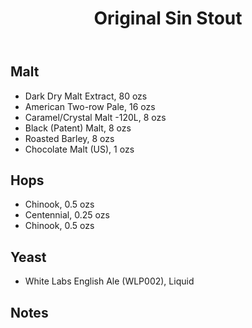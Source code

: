 ﻿---
layout: post
title: Original Sin Stout
tags: [ beer ]
---
## Malt
-  Dark Dry Malt Extract, 80 ozs
-  American Two-row Pale, 16 ozs
-  Caramel/Crystal Malt -120L, 8 ozs
-  Black (Patent) Malt, 8 ozs
-  Roasted Barley, 8 ozs
-  Chocolate Malt (US), 1 ozs
## Hops
-  Chinook, 0.5 ozs
-  Centennial, 0.25 ozs
-  Chinook, 0.5 ozs
## Yeast
-  White Labs English Ale (WLP002), Liquid
## Notes


